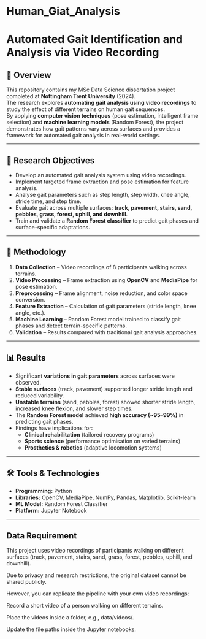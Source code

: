 # Human_Giat_Analysis
# Automated Gait Identification and Analysis via Video Recording

## 📌 Overview
This repository contains my MSc Data Science dissertation project completed at **Nottingham Trent University** (2024).  
The research explores **automating gait analysis using video recordings** to study the effect of different terrains on human gait sequences.  
By applying **computer vision techniques** (pose estimation, intelligent frame selection) and **machine learning models** (Random Forest), the project demonstrates how gait patterns vary across surfaces and provides a framework for automated gait analysis in real-world settings.  

---

## 🎯 Research Objectives
- Develop an automated gait analysis system using video recordings.  
- Implement targeted frame extraction and pose estimation for feature analysis.  
- Analyse gait parameters such as step length, step width, knee angle, stride time, and step time.  
- Evaluate gait across multiple surfaces: **track, pavement, stairs, sand, pebbles, grass, forest, uphill, and downhill**.  
- Train and validate a **Random Forest classifier** to predict gait phases and surface-specific adaptations.  

---

## 🧩 Methodology
1. **Data Collection** – Video recordings of 8 participants walking across terrains.  
2. **Video Processing** – Frame extraction using **OpenCV** and **MediaPipe** for pose estimation.  
3. **Preprocessing** – Frame alignment, noise reduction, and color space conversion.  
4. **Feature Extraction** – Calculation of gait parameters (stride length, knee angle, etc.).  
5. **Machine Learning** – Random Forest model trained to classify gait phases and detect terrain-specific patterns.  
6. **Validation** – Results compared with traditional gait analysis approaches.  

---

## 📊 Results
- Significant **variations in gait parameters** across surfaces were observed.  
- **Stable surfaces** (track, pavement) supported longer stride length and reduced variability.  
- **Unstable terrains** (sand, pebbles, forest) showed shorter stride length, increased knee flexion, and slower step times.  
- The **Random Forest model** achieved **high accuracy (~95–99%)** in predicting gait phases.  
- Findings have implications for:
  - **Clinical rehabilitation** (tailored recovery programs)  
  - **Sports science** (performance optimisation on varied terrains)  
  - **Prosthetics & robotics** (adaptive locomotion systems)  

---

## 🛠️ Tools & Technologies
- **Programming:** Python  
- **Libraries:** OpenCV, MediaPipe, NumPy, Pandas, Matplotlib, Scikit-learn  
- **ML Model:** Random Forest Classifier  
- **Platform:** Jupyter Notebook  

---

## Data Requirement

This project uses video recordings of participants walking on different surfaces (track, pavement, stairs, sand, grass, forest, pebbles, uphill, and downhill).

Due to privacy and research restrictions, the original dataset cannot be shared publicly.

However, you can replicate the pipeline with your own video recordings:

Record a short video of a person walking on different terrains.

Place the videos inside a folder, e.g., data/videos/.

Update the file paths inside the Jupyter notebooks.


